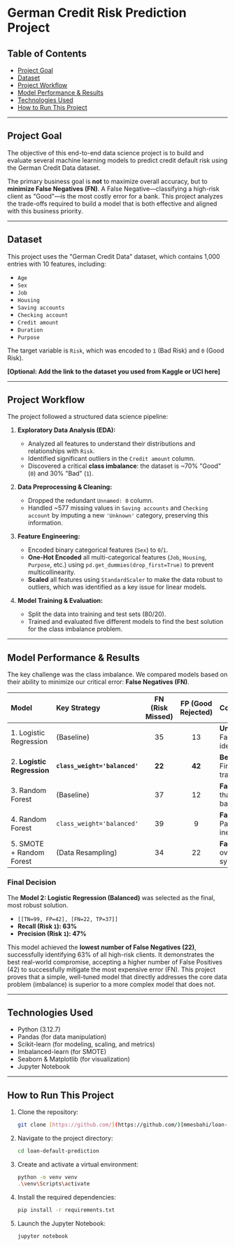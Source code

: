 
# German Credit Risk Prediction Project

## Table of Contents
* [Project Goal](#project-goal)
* [Dataset](#dataset)
* [Project Workflow](#project-workflow)
* [Model Performance & Results](#model-performance--results)
* [Technologies Used](#technologies-used)
* [How to Run This Project](#how-to-run-this-project)

---

## Project Goal

The objective of this end-to-end data science project is to build and evaluate several machine learning models to predict credit default risk using the German Credit Data dataset.

The primary business goal is **not** to maximize overall accuracy, but to **minimize False Negatives (FN)**. A False Negative—classifying a high-risk client as "Good"—is the most costly error for a bank. This project analyzes the trade-offs required to build a model that is both effective and aligned with this business priority.

---

## Dataset

This project uses the "German Credit Data" dataset, which contains 1,000 entries with 10 features, including:
* `Age`
* `Sex`
* `Job`
* `Housing`
* `Saving accounts`
* `Checking account`
* `Credit amount`
* `Duration`
* `Purpose`

The target variable is `Risk`, which was encoded to `1` (Bad Risk) and `0` (Good Risk).

**[Optional: Add the link to the dataset you used from Kaggle or UCI here]**

---

## Project Workflow

The project followed a structured data science pipeline:

1.  **Exploratory Data Analysis (EDA):**
    * Analyzed all features to understand their distributions and relationships with `Risk`.
    * Identified significant outliers in the `Credit amount` column.
    * Discovered a critical **class imbalance**: the dataset is ~70% "Good" (`0`) and 30% "Bad" (`1`).

2.  **Data Preprocessing & Cleaning:**
    * Dropped the redundant `Unnamed: 0` column.
    * Handled ~577 missing values in `Saving accounts` and `Checking account` by imputing a new `'Unknown'` category, preserving this information.

3.  **Feature Engineering:**
    * Encoded binary categorical features (`Sex`) to `0`/`1`.
    * **One-Hot Encoded** all multi-categorical features (`Job`, `Housing`, `Purpose`, etc.) using `pd.get_dummies(drop_first=True)` to prevent multicollinearity.
    * **Scaled** all features using `StandardScaler` to make the data robust to outliers, which was identified as a key issue for linear models.

4.  **Model Training & Evaluation:**
    * Split the data into training and test sets (80/20).
    * Trained and evaluated five different models to find the best solution for the class imbalance problem.

---

## Model Performance & Results

The key challenge was the class imbalance. We compared models based on their ability to minimize our critical error: **False Negatives (FN)**.

| Model | Key Strategy | FN (Risk Missed) | FP (Good Rejected) | Conclusion |
| :--- | :--- | :---: | :---: | :--- |
| 1. Logistic Regression | (Baseline) | 35 | 13 | **Unacceptable.** Fails to identify risk. |
| 2. **Logistic Regression** | **`class_weight='balanced'`** | **22** | **42** | **Best Model.** Finds the best trade-off. |
| 3. Random Forest | (Baseline) | 37 | 12 | **Failed.** Worse than the baseline. |
| 4. Random Forest | `class_weight='balanced'` | 39 | 9 | **Failed.** Parameter was ineffective. |
| 5. SMOTE + Random Forest | (Data Resampling) | 34 | 22 | **Failed.** Model overfit to synthetic data. |

### Final Decision

The **Model 2: Logistic Regression (Balanced)** was selected as the final, most robust solution.

* `[[TN=99, FP=42], [FN=22, TP=37]]`
* **Recall (Risk `1`): 63%**
* **Precision (Risk `1`): 47%**

This model achieved the **lowest number of False Negatives (22)**, successfully identifying 63% of all high-risk clients. It demonstrates the best real-world compromise, accepting a higher number of False Positives (42) to successfully mitigate the most expensive error (FN). This project proves that a simple, well-tuned model that directly addresses the core data problem (imbalance) is superior to a more complex model that does not.

---

## Technologies Used
* Python (3.12.7)
* Pandas (for data manipulation)
* Scikit-learn (for modeling, scaling, and metrics)
* Imbalanced-learn (for SMOTE)
* Seaborn & Matplotlib (for visualization)
* Jupyter Notebook

---

## How to Run This Project

1.  Clone the repository:
    ```sh
    git clone [https://github.com/](https://github.com/)[mmesbahi/loan-default-prediction.git
    ```
2.  Navigate to the project directory:
    ```sh
    cd loan-default-prediction
    ```
3.  Create and activate a virtual environment:
    ```sh
    python -m venv venv
    .\venv\Scripts\activate
    ```
4.  Install the required dependencies:
    ```sh
    pip install -r requirements.txt
    ```
5.  Launch the Jupyter Notebook:
    ```sh
    jupyter notebook
    ```
